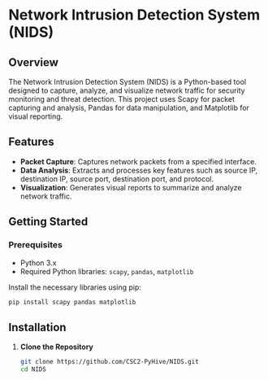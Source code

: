 # Network Intrusion Detection System (NIDS)

## Overview

The Network Intrusion Detection System (NIDS) is a Python-based tool designed to capture, analyze, and visualize network traffic for security monitoring and threat detection. This project uses Scapy for packet capturing and analysis, Pandas for data manipulation, and Matplotlib for visual reporting.

## Features

- **Packet Capture**: Captures network packets from a specified interface.
- **Data Analysis**: Extracts and processes key features such as source IP, destination IP, source port, destination port, and protocol.
- **Visualization**: Generates visual reports to summarize and analyze network traffic.

## Getting Started

### Prerequisites

- Python 3.x
- Required Python libraries: `scapy`, `pandas`, `matplotlib`

Install the necessary libraries using pip:

```bash
pip install scapy pandas matplotlib
```

## Installation

1. **Clone the Repository**

   ```bash
   git clone https://github.com/CSC2-PyHive/NIDS.git
   cd NIDS
